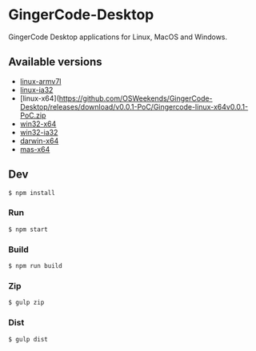 # GingerCode-Desktop

GingerCode Desktop applications for Linux, MacOS and Windows.

## Available versions

- [linux-armv7l](https://github.com/OSWeekends/GingerCode-Desktop/releases/download/v0.0.1-PoC/Gingercode-linux-armv7lv0.0.1-PoC.zip)
- [linux-ia32](https://github.com/OSWeekends/GingerCode-Desktop/releases/download/v0.0.1-PoC/Gingercode-linux-ia32v0.0.1-PoC.zip)
- [linux-x64](https://github.com/OSWeekends/GingerCode-Desktop/releases/download/v0.0.1-PoC/Gingercode-linux-x64v0.0.1-PoC.zip
- [win32-x64](https://github.com/OSWeekends/GingerCode-Desktop/releases/download/v0.0.1-PoC/Gingercode-win32-x64v0.0.1-PoC.zip)
- [win32-ia32](https://github.com/OSWeekends/GingerCode-Desktop/releases/download/v0.0.1-PoC/Gingercode-win32-ia32v0.0.1-PoC.zip)
- [darwin-x64](https://github.com/OSWeekends/GingerCode-Desktop/releases/download/v0.0.1-PoC/Gingercode-darwin-x64v0.0.1-PoC.zip)
- [mas-x64](https://github.com/OSWeekends/GingerCode-Desktop/releases/download/v0.0.1-PoC/Gingercode-mas-x64v0.0.1-PoC.zip)


## Dev

```
$ npm install
```

### Run

```
$ npm start
```

### Build

```
$ npm run build
```

### Zip

```
$ gulp zip
```

### Dist

```
$ gulp dist
```
